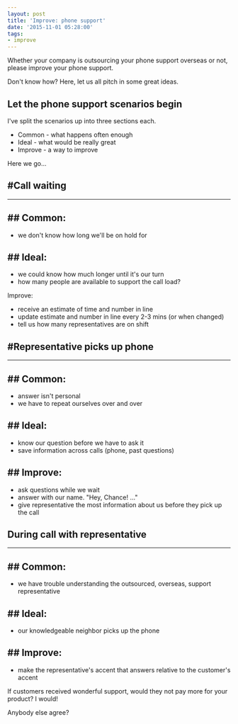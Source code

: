 ```yaml
---
layout: post
title: 'Improve: phone support'
date: '2015-11-01 05:28:00'
tags:
- improve
---
```


Whether your company is outsourcing your phone support overseas or not, please improve your phone support.

Don't know how? Here, let us all pitch in some great ideas.

## Let the phone support scenarios begin
I've split the scenarios up into three sections each.

- Common - what happens often enough
- Ideal - what would be really great
- Improve - a way to improve

Here we go...

## #Call waiting

--------
## ## Common:
- we don't know how long we'll be on hold for

## ## Ideal:
- we could know how much longer until it's our turn
- how many people are available to support the call load?

Improve:
- receive an estimate of time and number in line
- update estimate and number in line every 2-3 mins (or when changed)
- tell us how many representatives are on shift

## #Representative picks up phone

--------
## ## Common:
- answer isn't personal
- we have to repeat ourselves over and over

## ## Ideal:
- know our question before we have to ask it
- save information across calls (phone, past questions)

## ## Improve:
- ask questions while we wait
- answer with our name. "Hey, Chance! ..."
- give representative the most information about us before they pick up the call

## During call with representative

--------
## ## Common:
- we have trouble understanding the outsourced, overseas, support representative

## ## Ideal:
- our knowledgeable neighbor picks up the phone

## ## Improve:
- make the representative's accent that answers relative to the customer's accent

If customers received wonderful support, would they not pay more for your product? I would!

Anybody else agree?